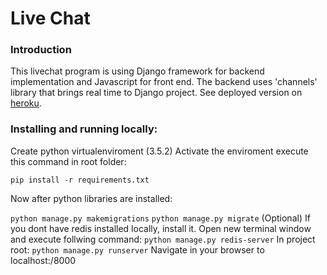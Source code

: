 # Live Chat

### Introduction
This livechat program is using Django framework for backend implementation 
and Javascript for front end. The backend uses 'channels' library that brings real time to Django project.
See deployed version on [heroku](djlivechat.herokuapp.com).
 
### Installing and running locally:
Create python virtualenviroment (3.5.2) 
Activate the enviroment
execute this command in root folder:

`pip install -r requirements.txt`

Now after python libraries are installed:

`python manage.py makemigrations`
`python manage.py migrate`
(Optional) If you dont have redis installed locally, install it.
Open new terminal window and execute follwing command:
`python manage.py redis-server`
 In project root:
`python manage.py runserver`
Navigate in your browser to 
    localhost:/8000

 